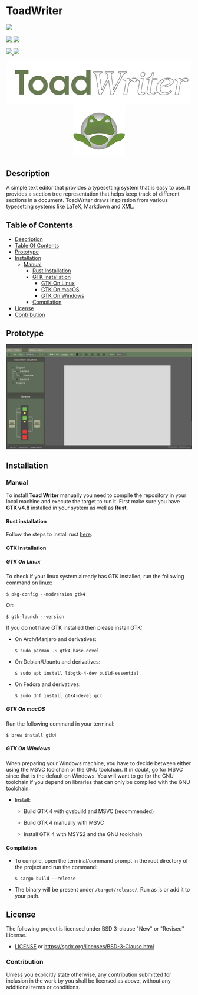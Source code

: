 # ToadWriter

<p>
    <p>
        <a href="https://www.rust-lang.org/">
            <img src="https://img.shields.io/badge/Made%20with-Rust-1f425f.svg">
        </a>
    </p>
    <p>
        <a href="https://linkedin.com/in/mohammed-rehaan-193305222">
            <img src="https://img.shields.io/badge/profile-linkedin-%230077B5.svg"/>
        </a>
         <a href="https://github.com/Feohr">
            <img src="https://img.shields.io/badge/profile-github-%23121011.svg"/>
        </a>
    </p>
    <p>
        <a href="https://GitHub.com/feohr/toad_writer/commit/">
            <img src="https://badgen.net/github/commits/feohr/toad_writer">
        </a>
         <a href="https://opensource.org/licenses/BSD-3-Clause">
            <img src="https://img.shields.io/badge/License-BSD_3--Clause-blue.svg">
        </a>
     </p>
</p>

<p align="center">
    <img width=500 src="docs/ToadWriterName.png" alt="Toad Writer Icon Name">
    <img width=140 src="docs/ToadWriterLogo.png" alt="Toad Writer Icon Logo">
</p>

## Description

A simple text editor that provides a typesetting system that is easy to use. It provides a section
tree representation that helps keep track of different sections in a document. ToadWriter draws
inspiration from various typesetting systems like LaTeX, Markdown and XML.

## Table of Contents
- [Description](#description)
- [Table Of Contents](#table-of-contents)
- [Prototype](#prototype)
- [Installation](#installation)
    - [Manual](#manual)
        - [Rust Installation](#rust-installation)
        - [GTK Installation](#gtk-installation)
            - [GTK On Linux](#gtk-on-linux)
            - [GTK On macOS](#gtk-on-macos)
            - [GTK On Windows](#gtk-on-windows)
        - [Compilation](#compilation)
- [License](#license)
- [Contribution](#contribution)

## Prototype

![Prototype Sample](docs/Toad_Writer.jpg)

## Installation

### Manual

To install **Toad Writer** manually you need to compile the repository in your local machine and 
execute the target to run it.
First make sure you have **GTK v4.8** installed in your system as well as **Rust**.

#### Rust installation
Follow the steps to install rust [here](https://www.rust-lang.org/tools/install).

#### GTK Installation

##### GTK On Linux

To check if your linux system already has GTK installed, run the following command on linux:
```console
$ pkg-config --modversion gtk4
```

Or:
```console
$ gtk-launch --version
```

If you do not have GTK installed then please install GTK:

- On Arch/Manjaro and derivatives:
  ```console
  $ sudo pacman -S gtk4 base-devel
  ```

- On Debian/Ubuntu and derivatives:
  ```console
  $ sudo apt install libgtk-4-dev build-essential
  ```

- On Fedora and derivatives:
  ```console
  $ sudo dnf install gtk4-devel gcc
  ```

##### GTK On macOS

Run the following command in your terminal:
```console
$ brew install gtk4
```

##### GTK On Windows

When preparing your Windows machine, you have to decide between either using the MSVC toolchain or 
the GNU toolchain. If in doubt, go for MSVC since that is the default on Windows. You will want to 
go for the GNU toolchain if you depend on libraries that can only be compiled with the GNU toolchain.

- Install:

    - Build GTK 4 with gvsbuild and MSVC (recommended)

    - Build GTK 4 manually with MSVC

    - Install GTK 4 with MSYS2 and the GNU toolchain

#### Compilation

- To compile, open the terminal/command prompt in the root directory of the project and run the 
command:
    ```console
    $ cargo build --release
    ```

- The binary will be present under `/target/release/`. Run as is or add it to your path.

## License

The following project is licensed under BSD 3-clause "New" or "Revised" License.
- [LICENSE](LICENSE.md) or https://spdx.org/licenses/BSD-3-Clause.html

### Contribution

Unless you explicitly state otherwise, any contribution submitted for inclusion in the work by you
shall be licensed as above, without any additional terms or conditions.
